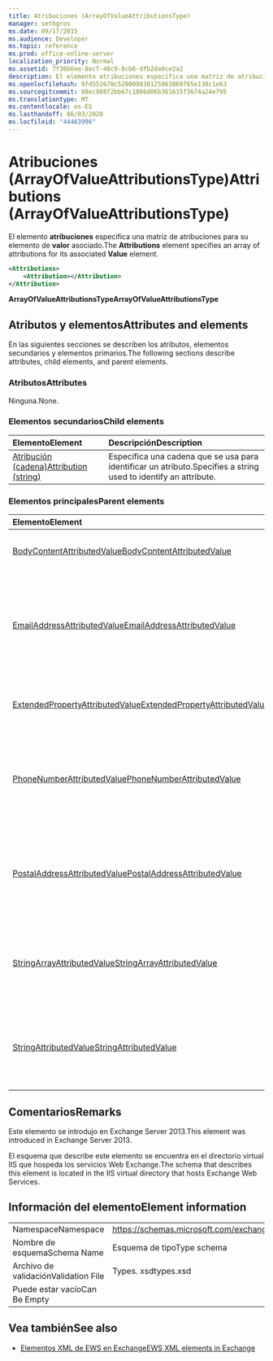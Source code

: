 ```yaml
---
title: Atribuciones (ArrayOfValueAttributionsType)
manager: sethgros
ms.date: 09/17/2015
ms.audience: Developer
ms.topic: reference
ms.prod: office-online-server
localization_priority: Normal
ms.assetid: 7f36b6ee-8ecf-48c9-8cb6-dfb2da0ce2a2
description: El elemento atribuciones especifica una matriz de atribuciones para su elemento de valor asociado.
ms.openlocfilehash: 9fd552670c529009838125063869f65e130c1e63
ms.sourcegitcommit: 88ec988f2bb67c1866d06b361615f3674a24e795
ms.translationtype: MT
ms.contentlocale: es-ES
ms.lasthandoff: 06/03/2020
ms.locfileid: "44463996"
---
```

# <a name="attributions-arrayofvalueattributionstype"></a><span data-ttu-id="b0a01-103">Atribuciones (ArrayOfValueAttributionsType)</span><span class="sxs-lookup"><span data-stu-id="b0a01-103">Attributions (ArrayOfValueAttributionsType)</span></span>

<span data-ttu-id="b0a01-104">El elemento **atribuciones** especifica una matriz de atribuciones para su elemento de **valor** asociado.</span><span class="sxs-lookup"><span data-stu-id="b0a01-104">The **Attributions** element specifies an array of attributions for its associated **Value** element.</span></span> 
  
```XML
<Attributions>
    <Attribution></Attribution>
</Attribution>
```

 <span data-ttu-id="b0a01-105">**ArrayOfValueAttributionsType**</span><span class="sxs-lookup"><span data-stu-id="b0a01-105">**ArrayOfValueAttributionsType**</span></span>
## <a name="attributes-and-elements"></a><span data-ttu-id="b0a01-106">Atributos y elementos</span><span class="sxs-lookup"><span data-stu-id="b0a01-106">Attributes and elements</span></span>

<span data-ttu-id="b0a01-107">En las siguientes secciones se describen los atributos, elementos secundarios y elementos primarios.</span><span class="sxs-lookup"><span data-stu-id="b0a01-107">The following sections describe attributes, child elements, and parent elements.</span></span>
  
### <a name="attributes"></a><span data-ttu-id="b0a01-108">Atributos</span><span class="sxs-lookup"><span data-stu-id="b0a01-108">Attributes</span></span>

<span data-ttu-id="b0a01-109">Ninguna.</span><span class="sxs-lookup"><span data-stu-id="b0a01-109">None.</span></span>
  
### <a name="child-elements"></a><span data-ttu-id="b0a01-110">Elementos secundarios</span><span class="sxs-lookup"><span data-stu-id="b0a01-110">Child elements</span></span>

|<span data-ttu-id="b0a01-111">**Elemento**</span><span class="sxs-lookup"><span data-stu-id="b0a01-111">**Element**</span></span>|<span data-ttu-id="b0a01-112">**Descripción**</span><span class="sxs-lookup"><span data-stu-id="b0a01-112">**Description**</span></span>|
|:-----|:-----|
|[<span data-ttu-id="b0a01-113">Atribución (cadena)</span><span class="sxs-lookup"><span data-stu-id="b0a01-113">Attribution (string)</span></span>](attribution-string.md) <br/> |<span data-ttu-id="b0a01-114">Especifica una cadena que se usa para identificar un atributo.</span><span class="sxs-lookup"><span data-stu-id="b0a01-114">Specifies a string used to identify an attribute.</span></span>  <br/> |
   
### <a name="parent-elements"></a><span data-ttu-id="b0a01-115">Elementos principales</span><span class="sxs-lookup"><span data-stu-id="b0a01-115">Parent elements</span></span>

|<span data-ttu-id="b0a01-116">**Elemento**</span><span class="sxs-lookup"><span data-stu-id="b0a01-116">**Element**</span></span>|<span data-ttu-id="b0a01-117">**Descripción**</span><span class="sxs-lookup"><span data-stu-id="b0a01-117">**Description**</span></span>|
|:-----|:-----|
|[<span data-ttu-id="b0a01-118">BodyContentAttributedValue</span><span class="sxs-lookup"><span data-stu-id="b0a01-118">BodyContentAttributedValue</span></span>](bodycontentattributedvalue.md) <br/> |<span data-ttu-id="b0a01-119">Especifica el contenido del cuerpo de un elemento.</span><span class="sxs-lookup"><span data-stu-id="b0a01-119">Specifies the body content of an item.</span></span>  <br/> |
|[<span data-ttu-id="b0a01-120">EmailAddressAttributedValue</span><span class="sxs-lookup"><span data-stu-id="b0a01-120">EmailAddressAttributedValue</span></span>](emailaddressattributedvalue.md) <br/> |<span data-ttu-id="b0a01-121">Especifica una instancia de una matriz de direcciones de correo electrónico y sus atribuciones asociadas.</span><span class="sxs-lookup"><span data-stu-id="b0a01-121">Specifies an instance of an array of email addresses and their associated attributions.</span></span>  <br/> |
|[<span data-ttu-id="b0a01-122">ExtendedPropertyAttributedValue</span><span class="sxs-lookup"><span data-stu-id="b0a01-122">ExtendedPropertyAttributedValue</span></span>](extendedpropertyattributedvalue.md) <br/> |<span data-ttu-id="b0a01-123">Especifica las propiedades extendidas de un rol.</span><span class="sxs-lookup"><span data-stu-id="b0a01-123">Specifies extended properties for a persona.</span></span>  <br/> |
|[<span data-ttu-id="b0a01-124">PhoneNumberAttributedValue</span><span class="sxs-lookup"><span data-stu-id="b0a01-124">PhoneNumberAttributedValue</span></span>](phonenumberattributedvalue.md) <br/> |<span data-ttu-id="b0a01-125">Especifica una instancia de una matriz de números de teléfono y sus atribuciones asociadas.</span><span class="sxs-lookup"><span data-stu-id="b0a01-125">Specifies an instance of an array of phone numbers and their associated attributions.</span></span>  <br/> |
|[<span data-ttu-id="b0a01-126">PostalAddressAttributedValue</span><span class="sxs-lookup"><span data-stu-id="b0a01-126">PostalAddressAttributedValue</span></span>](postaladdressattributedvalue.md) <br/> |<span data-ttu-id="b0a01-127">Especifica una instancia de una matriz de direcciones postales y sus atribuciones asociadas.</span><span class="sxs-lookup"><span data-stu-id="b0a01-127">Specifies an instance of an array of postal addresses and their associated attributions.</span></span>  <br/> |
|[<span data-ttu-id="b0a01-128">StringArrayAttributedValue</span><span class="sxs-lookup"><span data-stu-id="b0a01-128">StringArrayAttributedValue</span></span>](stringarrayattributedvalue.md) <br/> |<span data-ttu-id="b0a01-129">Especifica una instancia de una matriz de datos de cadena para un elemento de rol.</span><span class="sxs-lookup"><span data-stu-id="b0a01-129">Specifies an instance of an array of string data for a persona element.</span></span>  <br/> |
|[<span data-ttu-id="b0a01-130">StringAttributedValue</span><span class="sxs-lookup"><span data-stu-id="b0a01-130">StringAttributedValue</span></span>](stringattributedvalue.md) <br/> |<span data-ttu-id="b0a01-131">Especifica una instancia de una matriz de atributos asociada a un elemento de rol.</span><span class="sxs-lookup"><span data-stu-id="b0a01-131">Specifies an instance in an array of attributes associated with a persona element.</span></span>  <br/> |
   
## <a name="remarks"></a><span data-ttu-id="b0a01-132">Comentarios</span><span class="sxs-lookup"><span data-stu-id="b0a01-132">Remarks</span></span>

<span data-ttu-id="b0a01-133">Este elemento se introdujo en Exchange Server 2013.</span><span class="sxs-lookup"><span data-stu-id="b0a01-133">This element was introduced in Exchange Server 2013.</span></span>
  
<span data-ttu-id="b0a01-134">El esquema que describe este elemento se encuentra en el directorio virtual IIS que hospeda los servicios Web Exchange.</span><span class="sxs-lookup"><span data-stu-id="b0a01-134">The schema that describes this element is located in the IIS virtual directory that hosts Exchange Web Services.</span></span>
  
## <a name="element-information"></a><span data-ttu-id="b0a01-135">Información del elemento</span><span class="sxs-lookup"><span data-stu-id="b0a01-135">Element information</span></span>

|||
|:-----|:-----|
|<span data-ttu-id="b0a01-136">Namespace</span><span class="sxs-lookup"><span data-stu-id="b0a01-136">Namespace</span></span>  <br/> |https://schemas.microsoft.com/exchange/services/2006/types  <br/> |
|<span data-ttu-id="b0a01-137">Nombre de esquema</span><span class="sxs-lookup"><span data-stu-id="b0a01-137">Schema Name</span></span>  <br/> |<span data-ttu-id="b0a01-138">Esquema de tipo</span><span class="sxs-lookup"><span data-stu-id="b0a01-138">Type schema</span></span>  <br/> |
|<span data-ttu-id="b0a01-139">Archivo de validación</span><span class="sxs-lookup"><span data-stu-id="b0a01-139">Validation File</span></span>  <br/> |<span data-ttu-id="b0a01-140">Types. xsd</span><span class="sxs-lookup"><span data-stu-id="b0a01-140">types.xsd</span></span>  <br/> |
|<span data-ttu-id="b0a01-141">Puede estar vacío</span><span class="sxs-lookup"><span data-stu-id="b0a01-141">Can Be Empty</span></span>  <br/> ||
   
## <a name="see-also"></a><span data-ttu-id="b0a01-142">Vea también</span><span class="sxs-lookup"><span data-stu-id="b0a01-142">See also</span></span>

- [<span data-ttu-id="b0a01-143">Elementos XML de EWS en Exchange</span><span class="sxs-lookup"><span data-stu-id="b0a01-143">EWS XML elements in Exchange</span></span>](ews-xml-elements-in-exchange.md)

